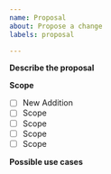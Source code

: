 ```yaml
---
name: Proposal
about: Propose a change 
labels: proposal

---
```


**Describe the proposal**
<!-- A clear and concise description of the proposal. -->

**Scope**
- [ ] New Addition
- [ ] Scope
- [ ] Scope
- [ ] Scope 
- [ ] Scope 

**Possible use cases**
<!-- A clear and concise description of possible use cases for this proposal. -->
